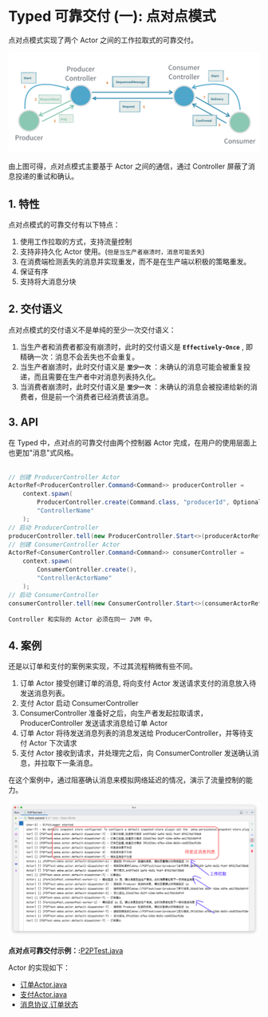 # Typed 可靠交付 (一): 点对点模式

点对点模式实现了两个 Actor 之间的工作拉取式的可靠交付。

![p2p.png](/img/p2p.png)

由上图可得，点对点模式主要基于 Actor 之间的通信，通过 Controller 屏蔽了消息投递的重试和确认。

## 1. 特性

点对点模式的可靠交付有以下特点：

1. 使用工作拉取的方式，支持流量控制
2. 支持非持久化 Actor 使用。(`但是当生产者崩溃时，消息可能丢失`)
3. 在消费端检测丢失的消息并实现重发，而不是在生产端以积极的策略重发。
4. 保证有序
5. 支持将大消息分块


## 2. 交付语义

点对点模式的交付语义不是单纯的至少一次交付语义：

1. 当生产者和消费者都没有崩溃时，此时的交付语义是 **`Effectively-Once`** , 即精确一次：消息不会丢失也不会重复。
2. 当生产者崩溃时，此时交付语义是 **`至少一次`** ：未确认的消息可能会被重复投递，而且需要在生产者中对消息列表持久化。
3. 当消费者崩溃时，此时交付语义是 **`至少一次`** ：未确认的消息会被投递给新的消费者，但是前一个消费者已经消费该消息。

## 3. API 

在 Typed 中，点对点的可靠交付由两个控制器 Actor 完成，在用户的使用层面上也更加"消息"式风格。

```java

// 创建 ProducerController Actor
ActorRef<ProducerController.Command<Command>> producerController =
    context.spawn(
        ProducerController.create(Command.class, "producerId", Optional.empty()),
        "ControllerName"
    );
// 启动 ProducerController
producerController.tell(new ProducerController.Start<>(producerActorRef));
// 创建 ConsumerController Actor
ActorRef<ConsumerController.Command<Command>> consumerController =
    context.spawn(
        ConsumerController.create(), 
        "ControllerActorName"
    );
// 启动 ConsumerController
consumerController.tell(new ConsumerController.Start<>(consumerActorRef));

```

    Controller 和实际的 Actor 必须在同一 JVM 中。

## 4. 案例

还是以订单和支付的案例来实现，不过其流程稍微有些不同。

1. 订单 Actor 接受创建订单的消息, 将向支付 Actor 发送请求支付的消息放入待发送消息列表。
2. 支付 Actor 启动 ConsumerController
3. ConsumerController 准备好之后，向生产者发起拉取请求，ProducerController 发送请求消息给订单 Actor
4. 订单 Actor 将待发送消息列表的消息发送给 ProducerController，并等待支付 Actor 下次请求
5. 支付 Actor 接收到请求，并处理完之后，向 ConsumerController 发送确认消息，并拉取下一条消息。

在这个案例中，通过阻塞确认消息来模拟网络延迟的情况，演示了流量控制的能力。

![p2pTest.png](/img/p2pTest.png)

**点对点可靠交付示例：:**[P2PTest.java](/src/test/java/com/iquantex/phoenix/typedactor/guide/reliability/typed/P2PTest.java)

Actor 的实现如下：

- [订单Actor.java](/src/main/java/com/iquantex/phoenix/typedactor/guide/reliability/typed/p2p/OrderActor.java)
- [支付Actor.java](/src/main/java/com/iquantex/phoenix/typedactor/guide/reliability/typed/p2p/PaymentActor.java)
- [消息协议,订单状态](/src/main/java/com/iquantex/phoenix/typedactor/guide/reliability/protocol/)